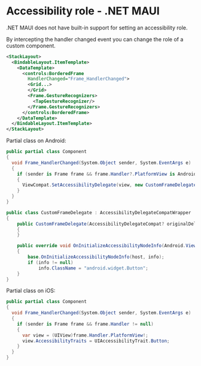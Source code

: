 # Accessibility role - .NET MAUI

.NET MAUI does not have built-in support for setting an accessibility role.

By intercepting the handler changed event you can change the role of a custom component.

```xml title="Component.xaml"
<StackLayout>
  <BindableLayout.ItemTemplate>
    <DataTemplate>
      <controls:BorderedFrame
        HandlerChanged="Frame_HandlerChanged">
        <Grid...>
        </Grid>
        <Frame.GestureRecognizers>
          <TapGestureRecognizer/>
        </Frame.GestureRecognizers>
      </controls:BorderedFrame>
    </DataTemplate>
  </BindableLayout.ItemTemplate>
</StackLayout>
```

Partial class on Android:

```c# title="Component.Android.cs"
public partial class Component
{
  void Frame_HandlerChanged(System.Object sender, System.EventArgs e)
  {
    if (sender is Frame frame && frame.Handler?.PlatformView is Android.Widget.FrameLayout view)
    {
      ViewCompat.SetAccessibilityDelegate(view, new CustomFrameDelegate(ViewCompat.GetAccessibilityDelegate(view)));
    }
  }
}

public class CustomFrameDelegate : AccessibilityDelegateCompatWrapper
{
    public CustomFrameDelegate(AccessibilityDelegateCompat? originalDelegate) : base(originalDelegate)
    {
    }

    public override void OnInitializeAccessibilityNodeInfo(Android.Views.View host, AccessibilityNodeInfoCompat info)
    {
        base.OnInitializeAccessibilityNodeInfo(host, info);
        if (info != null)
            info.ClassName = "android.widget.Button";
    }
}
```

Partial class on iOS:

```c# title="Component.iOS.cs"
public partial class Component
{
  void Frame_HandlerChanged(System.Object sender, System.EventArgs e)
  {
    if (sender is Frame frame && frame.Handler != null)
    {
      var view = (UIView)frame.Handler.PlatformView!;
      view.AccessibilityTraits = UIAccessibilityTrait.Button;
    }
  }
}
```
